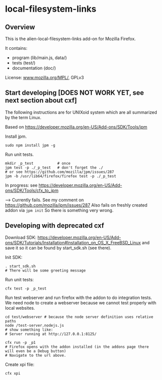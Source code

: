local-filesystem-links
======================

Overview
--------
This is the alien-local-filesystem-links add-on for Mozilla Firefox.

It contains:

* program (lib/main.js, data/)
* tests (test/)
* documentation (doc/)

License: www.mozilla.org/MPL/, GPLv3


Start developing [DOES NOT WORK YET, see next section about cxf]
----------------

The following instructions are for UNIXoid system which are all summarized by the term Linux.

Based on https://developer.mozilla.org/en-US/Add-ons/SDK/Tools/jpm

Install jpm.
```
sudo npm install jpm -g
```

Run unit tests.
```
mkdir _p_test           # once
jpm test -p ./_p_test   # don't forget the ./
# or see https://github.com/mozilla/jpm/issues/287
jpm -b /usr/lib64/firefox/firefox test -p ./_p_test
```

In progress: see https://developer.mozilla.org/en-US/Add-ons/SDK/Tools/cfx_to_jpm

--> Currently fails. See my comment on https://github.com/mozilla/jpm/issues/287
Also fails on freshly created addon via `jpm init`
So there is something very wrong.


Developing with deprecated cxf
------------------------------

Download SDK:
https://developer.mozilla.org/en-US/Add-ons/SDK/Tutorials/Installation#Installation_on_OS_X_FreeBSD_Linux
and save it so it can be found by start_sdk.sh (see there).

Init SDK:
```
. start_sdk.sh
# There will be some greeting message
```

Run unit tests:
```
cfx test -p _p_test
```

Run test webserver and run firefox with the addon to do integration tests.
We need node to create a webserver because we cannot test properly with local websites.
```
cd test/webserver # because the node server definition uses relative paths
node /test-server.nodejs.js
# show something like:
# Server running at http://127.0.0.1:8125/

cfx run -p _p1
# Firefox opens with the addon installed (in the addons page there will even be a Debug button)
# Navigate to the url above.
```

Create xpi file:
```
cfx xpi
```
